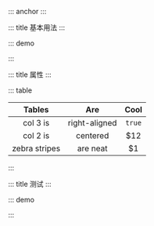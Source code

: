 ::: anchor
:::

::: title 基本用法
:::

::: demo

<template>
  <el-card shadow="never">
    <mg-search-form
      :form-item-list="formItemLists"
      :row="2"
      size="mini"
      label-width="100px"
      @get-search-form-data="handleSearch">
    </mg-search-form>
  </el-card>
</template>
<script>
	export default {
    data() {
      return {
        formItemLists: [
          {type: "input", label: "input", model: 'test',initialValue: null, span: 6},
          {
            type: "select", 
            label: "select", 
            model: 'test1',
            initialValue: null, 
            options: [
              {value: 'A', label: 'name'},
              {value: 'B', label: 'name1'},
              {value: 'C', label: 'name2'},
            ],
          },
          {
            type: "select", 
            label: "selectMultiple", 
            model: 'test2',
            initialValue: [],
            options: [
              {value: 'A', label: 'name'},
              {value: 'B', label: 'name1'},
              {value: 'C', label: 'name2'},
            ],
          },
          {
            type: "date", 
            label: "日期",
            model: 'test3',
            initialValue: null,
            attrs: {
              type: 'date'
            },
            span: 6
          },
          {
            type: "date", 
            label: "日期区间",
            model: 'test4',
            initialValue: [],
            attrs: {
              type: 'daterange'
            },
            span: 12
          },
          {
            type: "date", 
            label: "月份区间",
            model: 'test5',
            initialValue: [],
            attrs: {
              type: 'monthrange'
            },
          },
          {type: "input", label: "名称6", model: 'test6',initialValue: null, span: 6},
          {type: "input", label: "名称7", model: 'test7',initialValue: null, span: 6},
          {type: "input", label: "名称8", model: 'test8',initialValue: null, span: 6},
          {type: "input", label: "名称9", model: 'test9',initialValue: null, span: 6},
        ],
        count: 0,
        msg: '123'
      }
    },
    watch: {
      count: function (val, oldVal) {
        console.log(val)
      },
    },
    beforeCreate() {
        console.log('beforeCreate');
    },
    beforeMount() {
        console.log('beforeMount');
    },
    mounted() {
        console.log('mounted');
    },
    beforeDestroy() {},
    methods: {
      handleSearch(data) {
          console.log(data);
      }
    }
}
</script>

:::

::: title 属性
:::

::: table

| Tables        | Are           | Cool  |
| :------: |:-------------:| :-----:|
| col 3 is | right-aligned | `true` |
| col 2 is | centered      |   $12 |
| zebra stripes| are neat |    $1 |

:::

::: title 测试
:::

::: demo

<template>
  <el-card shadow="never">
    <mg-search-form
      :form-item-list="formItemList"
      :row="2"
      size="mini"
      label-width="100px"
      @get-search-form-data="handleSearch">
    </mg-search-form>
  </el-card>
</template>
<script>
	export default {
    data() {
      return {
        formItemList: [
          {type: "input", label: "名称", model: 'test',initialValue: null, span: 6},
          {type: "input", label: "名称1", model: 'test1',initialValue: null, span: 6},
          {type: "input", label: "名称2", model: 'test2',initialValue: null, span: 6},
          {type: "input", label: "名称3", model: 'test3',initialValue: null, span: 6},
          {type: "input", label: "名称4", model: 'test4',initialValue: null, span: 6},
          {type: "input", label: "名称5", model: 'test5',initialValue: null, span: 6},
          {type: "input", label: "名称6", model: 'test6',initialValue: null, span: 6},
          {type: "input", label: "名称7", model: 'test7',initialValue: null, span: 6},
          {type: "input", label: "名称8", model: 'test8',initialValue: null, span: 6},
          {type: "input", label: "名称9", model: 'test9',initialValue: null, span: 6},
        ],
        count: 0,
        msg: '123'
      }
    },
    watch: {
      count: function (val, oldVal) {
        console.log(val)
      },
    },
    beforeCreate() {
        console.log('beforeCreate');
    },
    beforeMount() {
        console.log('beforeMount');
    },
    mounted() {
        console.log('mounted');
    },
    beforeDestroy() {},
    methods: {
      handleSearch(data) {
          console.log(data);
      }
    }
}
</script>

:::
